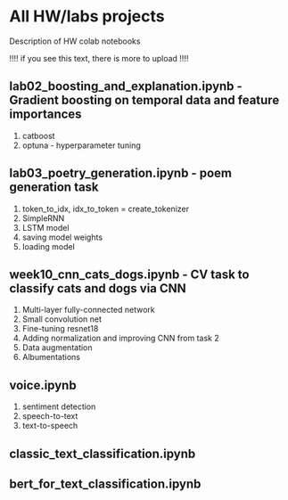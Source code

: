 # All HW/labs projects

Description of HW colab notebooks

!!!! if you see this text, there is more to upload !!!!

## lab02_boosting_and_explanation.ipynb - Gradient boosting on temporal data and feature importances

1. catboost
2. optuna - hyperparameter tuning

## lab03_poetry_generation.ipynb - poem generation task

1. token_to_idx, idx_to_token = create_tokenizer
2. SimpleRNN
3. LSTM model
4. saving model weights
5. loading model

## week10_cnn_cats_dogs.ipynb - CV task to classify cats and dogs via CNN

1. Multi-layer fully-connected network
2. Small convolution net
3. Fine-tuning resnet18
4. Adding normalization and improving CNN from task 2
5. Data augmentation
6. Albumentations

## voice.ipynb

1. sentiment detection
2. speech-to-text
3. text-to-speech

## classic_text_classification.ipynb

## bert_for_text_classification.ipynb
